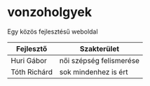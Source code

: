 # vonzoholgyek
Egy közös fejlesztésű weboldal

| Fejlesztő | Szakterület | 
| --------- | ----------- |
| Huri Gábor | női szépség felismerése |
| Tóth Richárd | sok mindenhez is ért |

